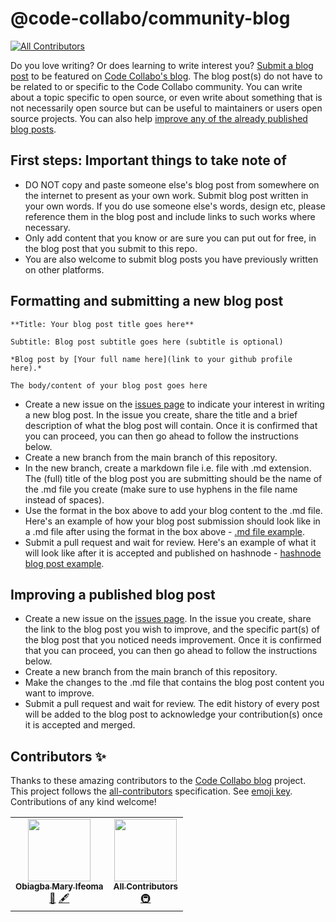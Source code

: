 # @code-collabo/community-blog
<!-- ALL-CONTRIBUTORS-BADGE:START - Do not remove or modify this section -->
[![All Contributors](https://img.shields.io/badge/all_contributors-2-orange.svg?style=flat-square)](#contributors-)
<!-- ALL-CONTRIBUTORS-BADGE:END -->

Do you love writing? Or does learning to write interest you? [Submit a blog post](https://github.com/code-collabo/community-blog#formatting-and-submitting-a-new-blog-post) to be featured on [Code Collabo's blog](https://code-collabo.hashnode.dev). The blog post(s) do not have to be related to or specific to the Code Collabo community. You can write about a topic specific to open source, or even write about something that is not necessarily open source but can be useful to maintainers or users open source projects. You can also help [improve any of the already published blog posts](https://github.com/code-collabo/community-blog#improving-a-published-blog-post).

## First steps: Important things to take note of

- DO NOT copy and paste someone else's blog post from somewhere on the internet to present as your own work. Submit blog post written in your own words. If you do use someone else's words, design etc, please reference them in the blog post and include links to such works where necessary.
- Only add content that you know or are sure you can put out for free, in the blog post that you submit to this repo.
- You are also welcome to submit blog posts you have previously written on other platforms.

## Formatting and submitting a new blog post

````
**Title: Your blog post title goes here**

Subtitle: Blog post subtitle goes here (subtitle is optional)

*Blog post by [Your full name here](link to your github profile here).*

The body/content of your blog post goes here
````
- Create a new issue on the [issues page](https://github.com/code-collabo/community-blog/issues) to indicate your interest in writing a new blog post. In the issue you create, share the title and a brief description of what the blog post will contain. Once it is confirmed that you can proceed, you can then go ahead to follow the instructions below.
- Create a new branch from the main branch of this repository.
- In the new branch, create a markdown file i.e. file with .md extension. The (full) title of the blog post you are submitting should be the name of the .md file you create (make sure to use hyphens in the file name instead of spaces). 
- Use the format in the box above to add your blog content to the .md file. Here's an example of how your blog post submission should look like in a .md file after using the format in the box above - [.md file example](https://github.com/code-collabo/submit-a-blog-post/blob/main/what-is-code-collabo-and-who-is-it-for.md).
- Submit a pull request and wait for review. Here's an example of what it will look like after it is accepted and published on hashnode - [hashnode blog post example](https://code-collabo.hashnode.dev/what-is-code-collabo-and-who-is-it-for).

## Improving a published blog post
- Create a new issue on the [issues page](https://github.com/code-collabo/community-blog/issues). In the issue you create, share the link to the blog post you wish to improve, and the specific part(s) of the blog post that you noticed needs improvement. Once it is confirmed that you can proceed, you can then go ahead to follow the instructions below.
- Create a new branch from the main branch of this repository.
- Make the changes to the .md file that contains the blog post content you want to improve.
- Submit a pull request and wait for review. The edit history of every post will be added to the blog post to acknowledge your contribution(s) once it is accepted and merged.

## Contributors ✨

Thanks to these amazing contributors to the [Code Collabo blog](https://github.com/code-collabo/submit-a-blog-post) project. This project follows the [all-contributors](https://github.com/all-contributors/all-contributors) specification. See [emoji key](https://allcontributors.org/docs/en/emoji-key). Contributions of any kind welcome!

<!-- ALL-CONTRIBUTORS-LIST:START - Do not remove or modify this section -->
<!-- prettier-ignore-start -->
<!-- markdownlint-disable -->
<table>
  <tr>
    <td align="center"><a href="https://github.com/Ifycode"><img src="https://avatars.githubusercontent.com/u/45185388?v=4?s=100" width="100px;" alt=""/><br /><sub><b>Obiagba Mary Ifeoma</b></sub></a><br /><a href="#blog-Ifycode" title="Blogposts">📝</a> <a href="#content-Ifycode" title="Content">🖋</a></td>
    <td align="center"><a href="https://allcontributors.org"><img src="https://avatars.githubusercontent.com/u/46410174?v=4?s=100" width="100px;" alt=""/><br /><sub><b>All Contributors</b></sub></a><br /><a href="#infra-all-contributors" title="Infrastructure (Hosting, Build-Tools, etc)">🚇</a></td>
  </tr>
</table>

<!-- markdownlint-restore -->
<!-- prettier-ignore-end -->

<!-- ALL-CONTRIBUTORS-LIST:END -->
